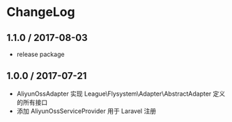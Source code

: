 # ChangeLog

## 1.1.0 / 2017-08-03

* release package

## 1.0.0 / 2017-07-21

* AliyunOssAdapter 实现 League\Flysystem\Adapter\AbstractAdapter 定义的所有接口
* 添加 AliyunOssServiceProvider 用于 Laravel 注册
